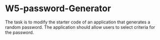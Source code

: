 # W5-password-Generator
The task is to modify the starter code of an application that generates a random password. The application should allow users to select criteria for the password.
